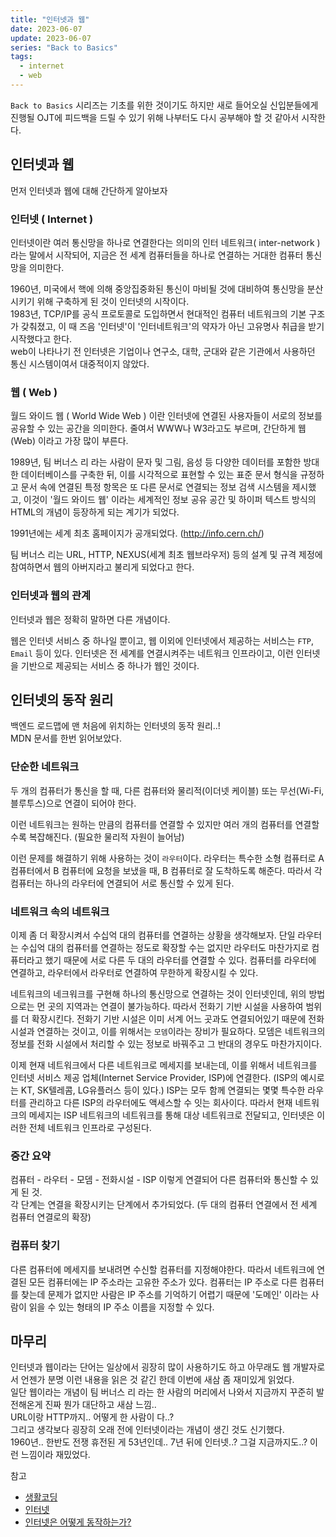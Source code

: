 ```yaml
---
title: "인터넷과 웹"
date: 2023-06-07
update: 2023-06-07
series: "Back to Basics"
tags:
  - internet
  - web
---
```


`Back to Basics` 시리즈는 기초를 위한 것이기도 하지만 새로 들어오실 신입분들에게 진행될 OJT에 피드백을 드릴 수 있기 위해 나부터도 다시 공부해야 할 것 같아서 시작한다. <br />

## 인터넷과 웹

먼저 인터넷과 웹에 대해 간단하게 알아보자

### 인터넷 ( Internet )

인터넷이란 여러 통신망을 하나로 연결한다는 의미의 인터 네트워크( inter-network ) 라는 말에서 시작되어, 지금은 전 세계 컴퓨터들을 하나로 연결하는 거대한 컴퓨터 통신망을 의미한다.

1960년, 미국에서 핵에 의해 중앙집중화된 통신이 마비될 것에 대비하여 통신망을 분산시키기 위해 구축하게 된 것이 인터넷의 시작이다.<br />
1983년, TCP/IP를 공식 프로토콜로 도입하면서 현대적인 컴퓨터 네트워크의 기본 구조가 갖춰졌고, 이 때 즈음 '인터넷'이 '인터네트워크'의 약자가 아닌 고유명사 취급을 받기 시작했다고 한다.<br />
web이 나타나기 전 인터넷은 기업이나 연구소, 대학, 군대와 같은 기관에서 사용하던 통신 시스템이여서 대중적이지 않았다.

### 웹 ( Web )

월드 와이드 웹 ( World Wide Web ) 이란 인터넷에 연결된 사용자들이 서로의 정보를 공유할 수 있는 공간을 의미한다.
줄여서 WWW나 W3라고도 부르며, 간단하게 웹(Web) 이라고 가장 많이 부른다.

1989년, 팀 버너스 리 라는 사람이 문자 및 그림, 음성 등 다양한 데이터를 포함한 방대한 데이터베이스를 구축한 뒤, 이를 시각적으로 표현할 수 있는 표준 문서 형식을 규정하고 문서 속에 연결된 특정 항목은 또 다른 문서로 연결되는 정보 검색 시스템을 제시했고,
이것이 '월드 와이드 웹' 이라는 세계적인 정보 공유 공간 및 하이퍼 텍스트 방식의 HTML의 개념이 등장하게 되는 계기가 되었다.

1991년에는 세계 최초 홈페이지가 공개되었다. (http://info.cern.ch/)

팀 버너스 리는 URL, HTTP, NEXUS(세계 최초 웹브라우저) 등의 설계 및 규격 제정에 참여하면서 웹의 아버지라고 불리게 되었다고 한다.

### 인터넷과 웹의 관계

인터넷과 웹은 정확히 말하면 다른 개념이다.

웹은 인터넷 서비스 중 하나일 뿐이고, 웹 이외에 인터넷에서 제공하는 서비스는 `FTP`, `Email` 등이 있다.
인터넷은 전 세계를 연결시켜주는 네트워크 인프라이고, 이런 인터넷을 기반으로 제공되는 서비스 중 하나가 웹인 것이다.

## 인터넷의 동작 원리

백엔드 로드맵에 맨 처음에 위치하는 인터넷의 동작 원리..!<br />
MDN 문서를 한번 읽어보았다.

### 단순한 네트워크

두 개의 컴퓨터가 통신을 할 때, 다른 컴퓨터와 물리적(이더넷 케이블) 또는 무선(Wi-Fi, 블루투스)으로 연결이 되어야 한다.

이런 네트워크는 원하는 만큼의 컴퓨터를 연결할 수 있지만 여러 개의 컴퓨터를 연결할 수록 복잡해진다. (필요한 물리적 자원이 늘어남)

이런 문제를 해결하기 위해 사용하는 것이 `라우터`이다. 라우터는 특수한 소형 컴퓨터로 A 컴퓨터에서 B 컴퓨터에 요청을 보냈을 때, B 컴퓨터로 잘 도착하도록 해준다.
따라서 각 컴퓨터는 하나의 라우터에 연결되어 서로 통신할 수 있게 된다.

### 네트워크 속의 네트워크

이제 좀 더 확장시켜서 수십억 대의 컴퓨터를 연결하는 상황을 생각해보자.
단일 라우터는 수십억 대의 컴퓨터를 연결하는 정도로 확장할 수는 없지만
라우터도 마찬가지로 컴퓨터라고 했기 때문에 서로 다른 두 대의 라우터를 연결할 수 있다.
컴퓨터를 라우터에 연결하고, 라우터에서 라우터로 연결하여 무한하게 확장시킬 수 있다.

네트워크의 네크워크를 구현해 하나의 통신망으로 연결하는 것이 인터넷인데, 위의 방법으로는 먼 곳의 지역과는 연결이 불가능하다.
따라서 전화기 기반 시설을 사용하여 범위를 더 확장시킨다.
전화기 기반 시설은 이미 서계 어느 곳과도 연결되어있기 때문에 전화 시설과 연결하는 것이고, 이를 위해서는 `모뎀`이라는 장비가 필요하다.
모뎀은 네트워크의 정보를 전화 시설에서 처리할 수 있는 정보로 바꿔주고 그 반대의 경우도 마찬가지이다.

이제 현재 네트워크에서 다른 네트워크로 메세지를 보내는데, 이를 위해서 네트워크를 인터넷 서비스 제공 업체(Internet Service Provider, ISP)에 연결한다.
(ISP의 예시로는 KT, SK텔레콤, LG유플러스 등이 있다.)
ISP는 모두 함께 연결되는 몇몇 특수한 라우터를 관리하고 다른 ISP의 라우터에도 액세스할 수 잇는 회사이다.
따라서 현재 네트워크의 메세지는 ISP 네트워크의 네트워크를 통해 대상 네트워크로 전달되고, 인터넷은 이러한 전체 네트워크 인프라로 구성된다.

### 중간 요약

컴퓨터 - 라우터 - 모뎀 - 전화시설 - ISP 이렇게 연결되어 다른 컴퓨터와 통신할 수 있게 된 것.<br />
각 단계는 연결을 확장시키는 단계에서 추가되었다. (두 대의 컴퓨터 연결에서 전 세계 컴퓨터 연결로의 확장)

### 컴퓨터 찾기

다른 컴퓨터에 메세지를 보내려면 수신할 컴퓨터를 지정해야한다. 따라서 네트워크에 연결된 모든 컴퓨터에는 IP 주소라는 고유한 주소가 있다.
컴퓨터는 IP 주소로 다른 컴퓨터를 찾는데 문제가 없지만 사람은 IP 주소를 기억하기 어렵기 때문에 '도메인' 이라는 사람이 읽을 수 있는 형태의 IP 주소 이름을 지정할 수 있다.

## 마무리

인터넷과 웹이라는 단어는 일상에서 굉장히 많이 사용하기도 하고 아무래도 웹 개발자로서 언젠가 분명 이런 내용을 읽은 것 같긴 한데 이번에 새삼 좀 재미있게 읽었다.<br />
일단 웹이라는 개념이 팀 버너스 리 라는 한 사람의 머리에서 나와서 지금까지 꾸준히 발전해온게 진짜 뭔가 대단하고 새삼 느낌..<br />
URL이랑 HTTP까지.. 어떻게 한 사람이 다..?<br />
그리고 생각보다 굉장히 오래 전에 인터넷이라는 개념이 생긴 것도 신기했다. <br />1960년.. 한반도 전쟁 휴전된 게 53년인데.. 7년 뒤에 인터넷..? 그걸 지금까지도..? 이런 느낌이라 재밌었다.

참고

- [생활코딩](https://www.youtube.com/watch?v=pYOEy_mAMpI&list=PLuHgQVnccGMDZP7FJ_ZsUrdCGH68ppvPb&index=16)
- [인터넷](https://terms.naver.com/entry.naver?docId=3573476&cid=59088&categoryId=59096)
- [인터넷은 어떻게 동작하는가?](https://developer.mozilla.org/ko/docs/Learn/Common_questions/Web_mechanics/How_does_the_Internet_work)
